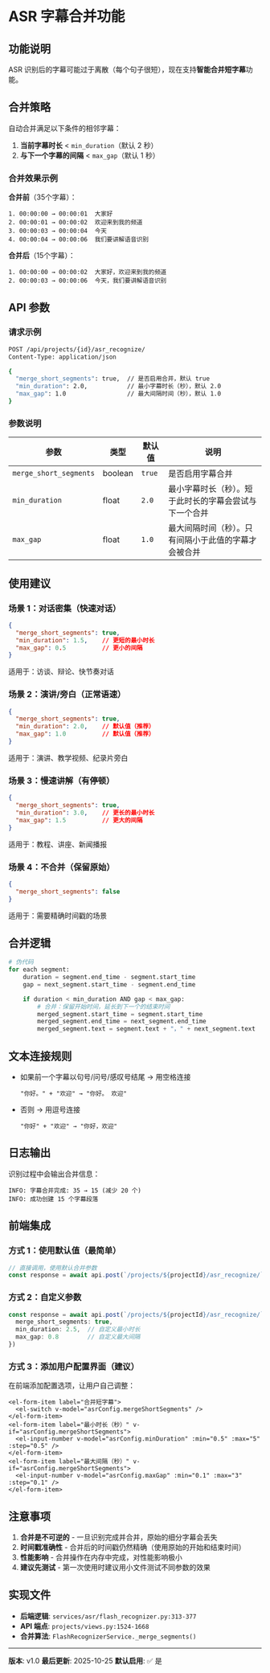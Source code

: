 # ASR 字幕合并功能

## 功能说明

ASR 识别后的字幕可能过于离散（每个句子很短），现在支持**智能合并短字幕**功能。

## 合并策略

自动合并满足以下条件的相邻字幕：
1. **当前字幕时长** < `min_duration`（默认 2 秒）
2. **与下一个字幕的间隔** < `max_gap`（默认 1 秒）

### 合并效果示例

**合并前**（35个字幕）：
```
1. 00:00:00 → 00:00:01  大家好
2. 00:00:01 → 00:00:02  欢迎来到我的频道
3. 00:00:03 → 00:00:04  今天
4. 00:00:04 → 00:00:06  我们要讲解语音识别
```

**合并后**（15个字幕）：
```
1. 00:00:00 → 00:00:02  大家好，欢迎来到我的频道
2. 00:00:03 → 00:00:06  今天，我们要讲解语音识别
```

## API 参数

### 请求示例

```bash
POST /api/projects/{id}/asr_recognize/
Content-Type: application/json

{
  "merge_short_segments": true,  // 是否启用合并，默认 true
  "min_duration": 2.0,           // 最小字幕时长（秒），默认 2.0
  "max_gap": 1.0                 // 最大间隔时间（秒），默认 1.0
}
```

### 参数说明

| 参数 | 类型 | 默认值 | 说明 |
|------|------|--------|------|
| `merge_short_segments` | boolean | `true` | 是否启用字幕合并 |
| `min_duration` | float | `2.0` | 最小字幕时长（秒）。短于此时长的字幕会尝试与下一个合并 |
| `max_gap` | float | `1.0` | 最大间隔时间（秒）。只有间隔小于此值的字幕才会被合并 |

## 使用建议

### 场景 1：对话密集（快速对话）
```json
{
  "merge_short_segments": true,
  "min_duration": 1.5,    // 更短的最小时长
  "max_gap": 0.5          // 更小的间隔
}
```
适用于：访谈、辩论、快节奏对话

### 场景 2：演讲/旁白（正常语速）
```json
{
  "merge_short_segments": true,
  "min_duration": 2.0,    // 默认值（推荐）
  "max_gap": 1.0          // 默认值（推荐）
}
```
适用于：演讲、教学视频、纪录片旁白

### 场景 3：慢速讲解（有停顿）
```json
{
  "merge_short_segments": true,
  "min_duration": 3.0,    // 更长的最小时长
  "max_gap": 1.5          // 更大的间隔
}
```
适用于：教程、讲座、新闻播报

### 场景 4：不合并（保留原始）
```json
{
  "merge_short_segments": false
}
```
适用于：需要精确时间戳的场景

## 合并逻辑

```python
# 伪代码
for each segment:
    duration = segment.end_time - segment.start_time
    gap = next_segment.start_time - segment.end_time

    if duration < min_duration AND gap < max_gap:
        # 合并：保留开始时间，延长到下一个的结束时间
        merged_segment.start_time = segment.start_time
        merged_segment.end_time = next_segment.end_time
        merged_segment.text = segment.text + "，" + next_segment.text
```

## 文本连接规则

- 如果前一个字幕以句号/问号/感叹号结尾 → 用空格连接
  ```
  "你好。" + "欢迎" → "你好。 欢迎"
  ```

- 否则 → 用逗号连接
  ```
  "你好" + "欢迎" → "你好，欢迎"
  ```

## 日志输出

识别过程中会输出合并信息：

```
INFO: 字幕合并完成: 35 → 15 (减少 20 个)
INFO: 成功创建 15 个字幕段落
```

## 前端集成

### 方式 1：使用默认值（最简单）

```typescript
// 直接调用，使用默认合并参数
const response = await api.post(`/projects/${projectId}/asr_recognize/`, {})
```

### 方式 2：自定义参数

```typescript
const response = await api.post(`/projects/${projectId}/asr_recognize/`, {
  merge_short_segments: true,
  min_duration: 2.5,  // 自定义最小时长
  max_gap: 0.8        // 自定义最大间隔
})
```

### 方式 3：添加用户配置界面（建议）

在前端添加配置选项，让用户自己调整：

```vue
<el-form-item label="合并短字幕">
  <el-switch v-model="asrConfig.mergeShortSegments" />
</el-form-item>
<el-form-item label="最小时长（秒）" v-if="asrConfig.mergeShortSegments">
  <el-input-number v-model="asrConfig.minDuration" :min="0.5" :max="5" :step="0.5" />
</el-form-item>
<el-form-item label="最大间隔（秒）" v-if="asrConfig.mergeShortSegments">
  <el-input-number v-model="asrConfig.maxGap" :min="0.1" :max="3" :step="0.1" />
</el-form-item>
```

## 注意事项

1. **合并是不可逆的** - 一旦识别完成并合并，原始的细分字幕会丢失
2. **时间戳准确性** - 合并后的时间戳仍然精确（使用原始的开始和结束时间）
3. **性能影响** - 合并操作在内存中完成，对性能影响极小
4. **建议先测试** - 第一次使用时建议用小文件测试不同参数的效果

## 实现文件

- **后端逻辑**: `services/asr/flash_recognizer.py:313-377`
- **API 端点**: `projects/views.py:1524-1668`
- **合并算法**: `FlashRecognizerService._merge_segments()`

---

**版本**: v1.0
**最后更新**: 2025-10-25
**默认启用**: ✅ 是
